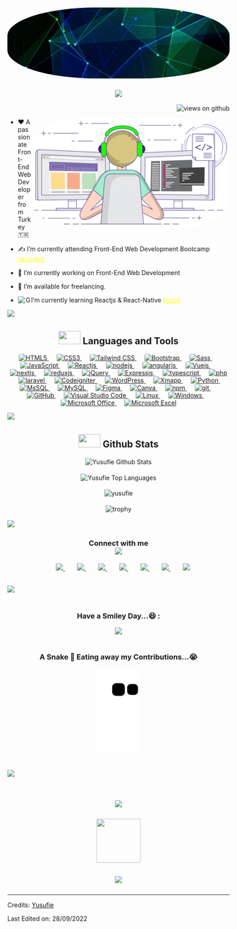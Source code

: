 <h1 align="center">
    <img src="./image/headergif.gif?raw=true" style="border-radius:40%">
</h1>

<p align="center">
  <a href="https://github.com/DenverCoder1/readme-typing-svg">
    <img src="https://readme-typing-svg.herokuapp.com?&font=IBM+Plex+Sans&color=abcdef&size=28&duration=7000&lines=Welcome+to+my+GitHub+Profile!;I'm+a+Front-End+Web+Developer" />
  </a>
</p>

<p align="right">
  <img src="https://komarev.com/ghpvc/?username=yusufie&label=Profile+Views&color=brightgreen&style=flat-square" alt="views on github" />
</p>

<a target="_blank" >
  <img align="right" alt="GIF" src="./image/computer.gif" style="border-radius:25%">
</a>

- ❤️ A passionate Front-End Web Developer from Turkey &#127481;&#127479;

- ✍️ I’m currently attending Front-End Web Development Bootcamp 
    <a href="https://www.re-coded.com/" target="blank" style="color:yellow">re:coded</a>

- 💪 I’m currently working on Front-End Web Development

- 💚 I’m available for freelancing.

- <p>
    <a target="_blank" align="center">
     <img align="left" height="20" width="30" alt="GIF" src="https://media.giphy.com/media/unQ3IJU2RG7DO/giphy.gif">
    </a> 
    I’m currently learning Reactjs & React-Native 
    <a href="https://reactjs.org/" target="blank" style="color:yellow">React</a>
  </p>

<a>
  <img src="https://user-images.githubusercontent.com/73097560/115834477-dbab4500-a447-11eb-908a-139a6edaec5c.gif">
</a>

<h2 align="center"> 
    <img height="30" width="50" src = "https://media2.giphy.com/media/QssGEmpkyEOhBCb7e1/giphy.gif?cid=ecf05e47a0n3gi1bfqntqmob8g9aid1oyj2wr3ds3mg700bl&rid=giphy.gif" > 
    Languages and Tools
</h2>

<p align="center">
  <div align="center">

  <a href="https://html.spec.whatwg.org/multipage/" target="_blank">
    <img alt="HTML5" src="https://img.shields.io/badge/HTML5-E54C21?style=for-the-badge&logo=html5&logoColor=white" style="border-radius:10%">
  </a>
  &emsp;
  <a href="https://www.w3.org/Style/CSS/" target="_blank">
    <img alt="CSS3" src="https://img.shields.io/badge/CSS3-214CE5?style=for-the-badge&logo=CSS3&logoColor=white" style="border-radius:10%">
  </a>
  &emsp;
  <a href="https://tailwindcss.com/" target="_blank">
    <img alt="Tailwind CSS" src="https://img.shields.io/badge/Tailwind%20CSS-0EA5E9?style=for-the-badge&logo=TailwindCSS&logoColor=white" style="border-radius:10%">
  </a>
  &emsp;
  <a href="https://getbootstrap.com/" target="_blank">
    <img alt="Bootstrap" src="https://img.shields.io/badge/Bootstrap-7611F6?style=for-the-badge&logo=Bootstrap&logoColor=white" style="border-radius:10%">
  </a>
  &emsp;
  <a href="https://sass-lang.com/" target="_blank">
    <img alt="Sass" src="https://img.shields.io/badge/Sass-CF649A?style=for-the-badge&logo=sass&logoColor=white" style="border-radius:10%">
  </a>
  &emsp;
  <a href="https://www.javascript.com/" target="_blank">
    <img alt="JavaScript" src="https://img.shields.io/badge/JavaScript-FCDC00?style=for-the-badge&logo=javascript&logoColor=white" style="border-radius:10%">
  </a>
  &emsp;
  <a href="https://reactjs.org/" target="_blank">
    <img alt="Reactjs" src="https://img.shields.io/badge/react%20js-61DAFB?style=for-the-badge&logo=react&logoColor=white" style="border-radius:10%">
  </a>
  &emsp;
  <a href="https://nodejs.org/" target="_blank">
    <img alt="nodejs" src="https://img.shields.io/badge/node%20js-026E00?style=for-the-badge&logo=node.js&logoColor=white" style="border-radius:10%">
  </a>
  &emsp;
  <a href="https://angularjs.org/" target="_blank">
    <img alt="angularjs" src="https://img.shields.io/badge/angular%20js-DD1B16?style=for-the-badge&logo=angularjs&logoColor=white" style="border-radius:10%">
  </a>
  &emsp;
  <a href="https://vuejs.org/" target="_blank">
   <img alt="Vuejs" src="https://img.shields.io/badge/Vue%20js-42B883?style=for-the-badge&logo=vue.js&logoColor=white" style="border-radius:10%">
  </a>
  &emsp;
  <a href="https://nextjs.org/" target="_blank">
   <img alt="nextjs" src="https://img.shields.io/badge/next.js-000000?style=for-the-badge&logo=nextdotjs&logoColor=white" style="border-radius:10%">
  </a>
  &emsp;
  <a href="https://redux.js.org/" target="_blank">
   <img alt="reduxjs" src="https://img.shields.io/badge/Redux-593D88?style=for-the-badge&logo=redux&logoColor=white" style="border-radius:10%">
  </a>
  &emsp;
  <a href="https://jquery.com/" target="_blank">
   <img alt="jQuery" src="https://img.shields.io/badge/jQuery-0769AD?style=for-the-badge&logo=jquery&logoColor=white" style="border-radius:10%">
  </a>
  &emsp;
  <a href="https://expressjs.com/" target="_blank">
   <img alt="Expressjs" src="https://img.shields.io/badge/Express.js-000000?style=for-the-badge&logo=express&logoColor=white" style="border-radius:10%">
  </a>
  &emsp;
  <a href="https://www.typescriptlang.org/" target="_blank">
   <img alt="typescript" src="https://img.shields.io/badge/TypeScript-007ACC?style=for-the-badge&logo=typescript&logoColor=white" style="border-radius:10%">
  </a>
  &emsp;
  <a href="https://www.php.net/" target="_blank">
   <img alt="php" src="https://img.shields.io/badge/php-%23777BB4.svg?style=for-the-badge&logo=php&logoColor=white" style="border-radius:10%">
  </a>
  &emsp;
  <a href="https://laravel.com/" target="_blank">
   <img alt="laravel" src="https://img.shields.io/badge/Laravel-FF2D20?style=for-the-badge&logo=laravel&logoColor=white" style="border-radius:10%">
  </a>
  &emsp;
  <a href="https://codeigniter.com/" target="_blank">
   <img alt="Codeigniter" src="https://img.shields.io/badge/Codeigniter-EF4223?style=for-the-badge&logo=codeigniter&logoColor=white" style="border-radius:10%">
  </a>
  &emsp;
  <a href="https://wordpress.com/" target="_blank">
   <img alt="WordPress" src="https://img.shields.io/badge/WordPress-%23117AC9.svg?style=for-the-badge&logo=WordPress&logoColor=white" style="border-radius:10%">
  </a>
  &emsp;
  <a href="https://www.apachefriends.org/index.html" target="_blank">
   <img alt="Xmapp" src="https://img.shields.io/badge/Xampp-F37623?style=for-the-badge&logo=xampp&logoColor=white" style="border-radius:10%">
  </a>
  &emsp;
  <a href="https://www.python.org" target="_blank">
    <img alt="Python" src="https://img.shields.io/badge/Python-3F7CAD?style=for-the-badge&logo=python&logoColor=yellow" style="border-radius:10%">
  </a>
  &emsp;
  <a href="https://www.microsoft.com/sql-server/sql-server-2019">
    <img alt="MsSQL" src="https://img.shields.io/badge/MS%20SQL-F29111?style=for-the-badge&logo=microsoft%20sql%20server&logoColor=white" style="border-radius:10%">
  </a>
  &emsp;
  <a href="https://www.mysql.com/">
    <img alt="MySQL" src="https://img.shields.io/badge/MySQL-00000F?style=for-the-badge&logo=mysql&logoColor=white" style="border-radius:10%">
  </a>
  &emsp;
  <a href="https://www.figma.com/">
    <img alt="Figma" src="https://img.shields.io/badge/Figma-9D56F7?style=for-the-badge&logo=figma&logoColor=white" style="border-radius:10%">
  </a>
  &emsp;
  <a href="https://www.canva.com/">
    <img alt="Canva" src="https://img.shields.io/badge/Canva-%2300C4CC.svg?style=for-the-badge&logo=Canva&logoColor=white" style="border-radius:10%">
  </a>
  &emsp;
  <a href="https://www.npmjs.com/">
    <img alt="npm" src="https://img.shields.io/badge/npm-231F20?style=for-the-badge&logo=npm&logoColor=white" style="border-radius:10%">
  </a>
  &emsp;
  <a href="https://git-scm.com/" target="_blank">
    <img alt="git" src="https://img.shields.io/badge/git-F54D27?style=for-the-badge&logo=git&logoColor=white" style="border-radius:10%">
  </a>
  &emsp;
  <a href="https://www.github.com">
    <img alt="GitHub" src="https://img.shields.io/badge/GitHub-231F20?style=for-the-badge&logo=github&logoColor=white" style="border-radius:10%">
  </a>
  &emsp;
  <a href="https://code.visualstudio.com/" target="_blank">
    <img alt="Visual Studio Code" src="https://img.shields.io/badge/VS_Code-0078D4?style=for-the-badge&logo=visual%20studio%20code&logoColor=white" style="border-radius:10%">
  </a>
  &emsp;
  <a href="https://www.linuxfoundation.org/" target="_blank">
    <img alt="Linux" src="https://img.shields.io/badge/Linux-FCC624?style=for-the-badge&logo=linux&logoColor=black" style="border-radius:10%">
  </a>
  &emsp;
  <a href="https://www.microsoft.com/windows/" target="_blank">
    <img alt="Windows" src="https://img.shields.io/badge/Windows-0078D6?style=for-the-badge&logo=windows&logoColor=white" style="border-radius:10%">
  </a>
  &emsp;
  <a href="https://www.office.com/">
    <img alt="Microsoft Office" src="https://img.shields.io/badge/Ms_Office-E46A02?style=for-the-badge&logo=microsoft-office&logoColor=white" style="border-radius:10%">
  </a>
  &emsp;
  <a href="https://www.microsoft.com/microsoft-365/excel">
    <img alt="Microsoft Excel" src="https://img.shields.io/badge/Ms_Excel-217346?style=for-the-badge&logo=microsoft-excel&logoColor=white" style="border-radius:10%">
  </a>

  </div>
</p>

<a>
  <img src="https://user-images.githubusercontent.com/73097560/115834477-dbab4500-a447-11eb-908a-139a6edaec5c.gif">
</a>

<div align="center" >

  <h2 align="center"> 
    <img src="https://media.giphy.com/media/iY8CRBdQXODJSCERIr/giphy.gif" width="50" height="30"> 
    Github Stats
  </h2>

  <img align="center" src="https://github-readme-stats.vercel.app/api?username=yusufie&include_all_commits=true&count_private=true&show_icons=true&line_height=30&title_color=58A6FF&custom_title=My%20GitHub%20Stats&theme=algolia&text_color=FFFFFF&bg_color=050F2C" alt="Yusufie Github Stats">
  <br />
  <br />

  <img align="center" src="https://github-readme-stats.vercel.app/api/top-langs/?username=yusufie&theme=algolia&card_width=500" alt="Yusufie Top Languages"/>
  <br />
  <br />

  <img align="center" src="https://github-readme-streak-stats.herokuapp.com/?user=yusufie&theme=algolia&bg_color=050F2C&date_format=M%20j%5B%2C%20Y%5D" alt="yusufie" />
  <br />
  <br /> 

  <img align="center" src="https://github-profile-trophy.vercel.app/?username=yusufie&theme=onestar&no-frame=false&column=3&row=1" alt="trophy"/>

</div>

<br>

<a>
  <img src="https://user-images.githubusercontent.com/73097560/115834477-dbab4500-a447-11eb-908a-139a6edaec5c.gif">
</a>

<h3 align="center" > Connect with me
  <br />

  <img src='https://raw.githubusercontent.com/ShahriarShafin/ShahriarShafin/main/Assets/handshake.gif' width="100px">

</h3>

<p align="center">
  <div align="center"  class="icons-social" style="margin-left: 10px;">
      <a style="margin-left: 10px;"  target="_blank" href="https://www.linkedin.com/in/yusuf-link/">
			 <img src="https://img.icons8.com/doodle/40/000000/linkedin--v2.png">
      </a>
       &emsp;
      <a style="margin-left: 10px;" target="_blank" href="https://github.com/yusufie">
		   <img src="https://img.icons8.com/doodle/40/000000/github--v1.png">
      </a>
       &emsp;
		  <a style="margin-left: 10px;" target="_blank" href="https://stackoverflow.com/users/19926018/yusufie">
			 <img src="https://img.icons8.com/external-tal-revivo-color-tal-revivo/40/000000/external-stack-overflow-is-a-question-and-answer-site-for-professional-logo-color-tal-revivo.png">
      </a>
       &emsp;
	    <a style="margin-left: 10px;" target="_blank" href="https://www.google.com">
			 <img src="https://img.icons8.com/external-sketchy-juicy-fish/0.6x/external-blog-online-services-sketchy-sketchy-juicy-fish.png">
      </a>
       &emsp;
      <a style="margin-left: 10px;" target="_blank" href="https://www.instagram.com">
			 <img src="https://img.icons8.com/doodle/40/000000/instagram-new--v2.png">
      </a>
       &emsp;
		  <a style="margin-left: 10px;" target="_blank" href="https://twitter.com">
			 <img src="https://img.icons8.com/doodle/1x/twitter-squared--v2.png" >
      </a>
       &emsp;
		  <a style="margin-left: 10px;" target="_blank" href="https://www.youtube.com">
			 <img src="https://img.icons8.com/doodle/1x/youtube--v2.png" >
      </a>
  </div>
</p>
<br>

<a>
  <img src="https://user-images.githubusercontent.com/73097560/115834477-dbab4500-a447-11eb-908a-139a6edaec5c.gif">
</a>
<br>
<br>

<h3 align="center" >

  <p>Have a Smiley Day...😆 :</p>
  <a style="" target="_blank" href="https://readme-jokes.vercel.app/api">
		<img src="https://readme-jokes.vercel.app/api" >
  </a>
  <br>
  <br>

  <p>A Snake 🐍 Eating away my Contributions...😭</p>
  <img src='https://raw.githubusercontent.com/avinash-218/avinash-218/output/github-contribution-grid-snake.svg'>

</h3>
<br>

<a>
  <img src="https://user-images.githubusercontent.com/73097560/115834477-dbab4500-a447-11eb-908a-139a6edaec5c.gif">
</a>
<br>
<br>

<h2>
  <p align="center">
    <a href="https://github.com/DenverCoder1/readme-typing-svg">
      <img src="https://readme-typing-svg.herokuapp.com?&font=IBM+Plex+Sans&color=%FFFFFF&size=16&duration=5000&lines=Support+Me+By+Starring+⭐+Some+Of+My+Repositories" />
    </a>
  </p>
  
  <p align='center'>
    <img src="https://media.giphy.com/media/O51MQ3DduOcGW6ofR3/giphy.gif" width="100" height="100" frameBorder="0" class="giphy-embed" allowFullScreen></img>
  </p>

  <p align="center">
    <a href="https://github.com/DenverCoder1/readme-typing-svg">
      <img src="https://readme-typing-svg.herokuapp.com?&font=IBM+Plex+Sans&color=%FFFFFF&size=20&duration=5000&lines=Thank+You+Very+Much!" />
    </a>
  </p>

</h2>

-----
Credits: [Yusufie](https://github.com/yusufie)

Last Edited on: 28/09/2022
